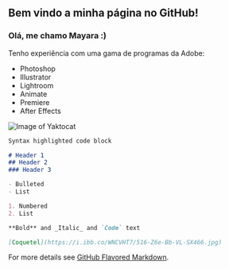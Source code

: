## Bem vindo a minha página no GitHub!

### Olá, me chamo Mayara :)

Tenho experiência com uma gama de programas da Adobe:
- Photoshop
- Illustrator
- Lightroom
- Animate
- Premiere
- After Effects

![Image of Yaktocat](https://octodex.github.com/images/yaktocat.png)

```markdown
Syntax highlighted code block

# Header 1
## Header 2
### Header 3

- Bulleted
- List

1. Numbered
2. List

**Bold** and _Italic_ and `Code` text

[Coquetel](https://i.ibb.co/WNCVHT7/516-Z6e-Bb-VL-SX466.jpg)
```

For more details see [GitHub Flavored Markdown](https://guides.github.com/features/mastering-markdown/).
